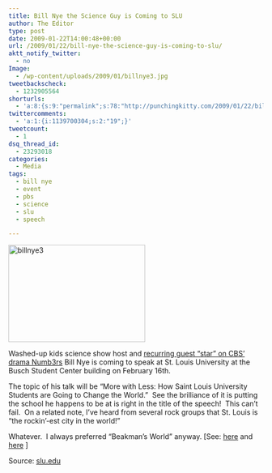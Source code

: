 ```yaml
---
title: Bill Nye the Science Guy is Coming to SLU
author: The Editor
type: post
date: 2009-01-22T14:00:48+00:00
url: /2009/01/22/bill-nye-the-science-guy-is-coming-to-slu/
aktt_notify_twitter:
  - no
Image:
  - /wp-content/uploads/2009/01/billnye3.jpg
tweetbackscheck:
  - 1232905564
shorturls:
  - 'a:8:{s:9:"permalink";s:78:"http://punchingkitty.com/2009/01/22/bill-nye-the-science-guy-is-coming-to-slu/";s:7:"tinyurl";s:25:"http://tinyurl.com/dc5v6l";s:4:"isgd";s:17:"http://is.gd/hb06";s:5:"bitly";s:18:"http://bit.ly/9GpN";s:5:"snipr";s:22:"http://snipr.com/ap9q5";s:5:"snurl";s:22:"http://snurl.com/ap9q5";s:7:"snipurl";s:24:"http://snipurl.com/ap9q5";s:4:"trim";s:17:"http://tr.im/ckvq";}'
twittercomments:
  - 'a:1:{i:1139700304;s:2:"19";}'
tweetcount:
  - 1
dsq_thread_id:
  - 23293018
categories:
  - Media
tags:
  - bill nye
  - event
  - pbs
  - science
  - slu
  - speech

---
```

[<img class="alignright size-medium wp-image-146" title="billnye3" src="http://punchingkitty.com/wp-content/uploads/2009/01/billnye3-300x213.jpg" alt="billnye3" width="270" height="192" srcset="http://media.punchingkitty.com/wordpress/2009/01/billnye3-300x213.jpg 300w, http://media.punchingkitty.com/wordpress/2009/01/billnye3.jpg 800w" sizes="(max-width: 270px) 100vw, 270px" />][1]

Washed-up kids science show host and [recurring guest &#8220;star&#8221; on CBS&#8217; drama Numb3rs][2] Bill Nye is coming to speak at St. Louis University at the Busch Student Center building on February 16th.  

The topic of his talk will be &#8220;More with Less: How Saint Louis University Students are Going to Change the World.&#8221;  See the brilliance of it is putting the school he happens to be at is right in the title of the speech!  This can&#8217;t fail.  On a related note, I&#8217;ve heard from several rock groups that St. Louis is &#8220;the rockin&#8217;-est city in the world!&#8221;  

Whatever.  I always preferred &#8220;Beakman&#8217;s World&#8221; anyway. [See: [here][3] and [here][4] ]

Source: [slu.edu][5]

 [1]: http://punchingkitty.com/wp-content/uploads/2009/01/billnye3.jpg
 [2]: http://www.imdb.com/name/nm0638557/
 [3]: http://www.youtube.com/watch?v=AZ2GChGqsMs
 [4]: http://www.youtube.com/watch?v=GxcrCqF8Gb8
 [5]: http://www.slu.edu/x28142.xml